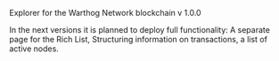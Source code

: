 Explorer for the Warthog Network blockchain v 1.0.0

In the next versions it is planned to deploy full functionality: A separate page for the Rich List, Structuring information on transactions, a list of active nodes.
